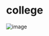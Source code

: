 # college


![image](https://github.com/Eswariya/college/assets/161502006/edccd462-f147-4dc7-a503-7fe9266311d1)
